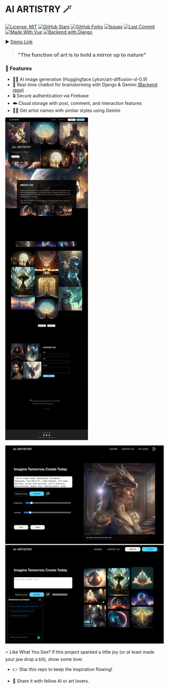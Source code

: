 # AI ARTISTRY 🪄
[![License: MIT](https://img.shields.io/badge/License-MIT-yellow.svg)](https://opensource.org/licenses/MIT/stargazers)
[![GitHub Stars](https://img.shields.io/github/stars/Aya-Jafar/AI-ARTISTRY?style=for-the-badge)](https://github.com/Aya-Jafar/AI-ARTISTRY/stargazers)
[![GitHub Forks](https://img.shields.io/github/forks/Aya-Jafar/AI-ARTISTRY?style=for-the-badge)](https://github.com/Aya-Jafar/AI-ARTISTRY/network/members)
[![Issues](https://img.shields.io/github/issues/Aya-Jafar/AI-ARTISTRY?style=for-the-badge)](https://github.com/Aya-Jafar/AI-ARTISTRY/issues)
[![Last Commit](https://img.shields.io/github/last-commit/Aya-Jafar/AI-ARTISTRY?style=for-the-badge)](https://github.com/Aya-Jafar/AI-ARTISTRY/commits/main)
[![Made With Vue](https://img.shields.io/badge/Made%20with-Vue.js-42b883?logo=vue.js&logoColor=white&style=for-the-badge)](https://vuejs.org/)
[![Backend with Django](https://img.shields.io/badge/Backend-Django-092E20?logo=django&logoColor=white&style=for-the-badge)](https://github.com/Aya-Jafar/AI-ARTISTRY-Backend)


▶️ [Demo Link](https://youtu.be/S6q8nif6SgM?si=dwtFJwTAmQo5aWCl)

> ### "The function of art is to hold a mirror up to nature" 

### 🧠 Features
- 🧑‍🎨 AI image generation (Huggingface Lykon/art-diffusion-xl-0.9)
- 🤖 Real-time chatbot for brainstorming with Django & Gemini [(Backend repo)](https://github.com/Aya-Jafar/Gemini-API)
- 🔒 Secure authentication via Firebase
- ☁️ Cloud storage with post, comment, and interaction features
- 👩‍🎨 Get artist names with similar styles using Gemini


![alt-text](https://github.com/Aya-Jafar/AI-ARTISTRY/blob/main/result.jpg)


![imagin-page](/imagin.jpg)
![imagin-page](/with-chatbot.jpg)


⭐️ Like What You See?
If this project sparked a little joy (or at least made your jaw drop a bit), show some love:

- 👉 Star this repo to keep the inspiration flowing!

- 💌 Share it with fellow AI or art lovers.

